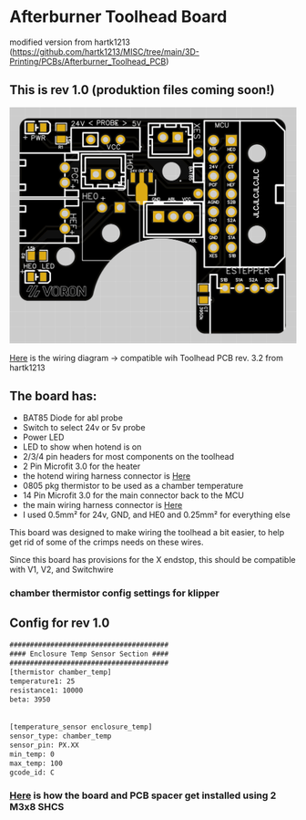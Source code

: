 
# Afterburner Toolhead Board #
modified version from hartk1213 (https://github.com/hartk1213/MISC/tree/main/3D-Printing/PCBs/Afterburner_Toolhead_PCB)


## This is rev 1.0 (produktion files coming soon!)
![PCB](Images/rev1.0/front.png)

 [Here](https://github.com/hartk1213/MISC/blob/main/3D-Printing/PCBs/Afterburner_Toolhead_PCB/Images/Rev3.2/wiringDiagram.png) is the wiring diagram -> compatible wih Toolhead PCB rev. 3.2 from hartk1213


## The board has: ##
 - BAT85 Diode for abl probe
 - Switch to select 24v or 5v probe
 - Power LED
 - LED to show when hotend is on
 - 2/3/4 pin headers for most components on the toolhead
 - 2 Pin Microfit 3.0 for the heater
 - the hotend wiring harness connector is [Here](https://www.molex.com/molex/products/part-detail/crimp_housings/0436450200)
 - 0805 pkg thermistor to be used as a chamber temperature
 - 14 Pin Microfit 3.0 for the main connector back to the MCU
 - the main wiring harness connector is [Here](https://www.molex.com/molex/products/part-detail/crimp_housings/0430251400)
 - I used 0.5mm² for 24v, GND, and HE0 and 0.25mm² for everything else

This board was designed to make wiring the toolhead a bit easier, to help get rid of some of the crimps needs on these wires.


Since this board has provisions for the X endstop, this should be compatible with V1, V2, and Switchwire

### chamber thermistor config settings for klipper
 ## Config for rev 1.0
    #######################################
    #### Enclosure Temp Sensor Section ####
    #######################################
    [thermistor chamber_temp]
    temperature1: 25
    resistance1: 10000
    beta: 3950


	[temperature_sensor enclosure_temp]
    sensor_type: chamber_temp
    sensor_pin: PX.XX
    min_temp: 0
    max_temp: 100
    gcode_id: C


### [Here](https://github.com/hartk1213/MISC/blob/main/3D-Printing/PCBs/Afterburner_Toolhead_PCB/Images/Installation.png) is how the board and PCB spacer get installed using 2 M3x8 SHCS
